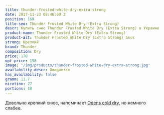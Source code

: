 ```yaml
---
title: thunder-frosted-white-dry-extra-strong
date: 2017-11-23 08:46:00 Z
position: 169
title-seo: Thunder Frosted White Dry (Extra Strong)
descr: Купить снюс Thunder Frosted White Dry (Extra Strong) в Украине
product-name: Thunder Frosted White Dry (Extra Strong)
product-alt: Thunder Frosted White Dry (Extra Strong) Snus
strong: Крепкий
brand: Thunder
composition: Dry
price: 170
opt-price: 158
image: "/img/products/thunder-frosted-white-dry-extra-strong.jpg"
availability-descr: Ожидается
has_availability: false
gramm: 11.7
nicotine: 27
portions: 18
---
```


Довольно крепкий снюс, напоминает [Odens cold dry](/odens-cold-dry), но немного слабее.